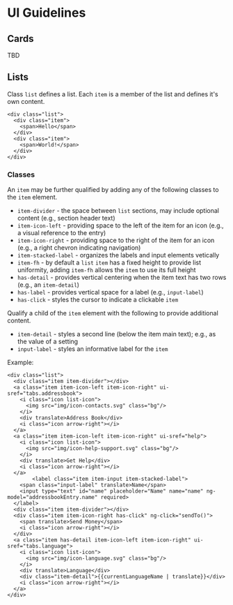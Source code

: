 UI Guidelines
=======

## Cards

TBD

## Lists

Class `list` defines a list.  Each `item` is a member of the list and defines it's own content.

    <div class="list">
      <div class="item">
        <span>Hello</span>
      </div>
      <div class="item">
        <span>World!</span>
      </div>
    </div> 

### Classes

An `item` may be further qualified by adding any of the following classes to the `item` element.

- `item-divider` - the space between `list` sections, may include optional content (e.g., section header text)
- `item-icon-left` - providing space to the left of the item for an icon (e.g., a visual reference to the entry)
- `item-icon-right` - providing space to the right of the item for an icon (e.g., a right chevron indicating navigation)
- `item-stacked-label` - organizes the labels and input elements vetically
- `item-fh` - by default a `list` `item` has a fixed height to provide list uniformity, adding `item-fh` allows the `item` to use its full height
- `has-detail` - provides vertical centering when the item text has two rows (e.g., an `item-detail`)
- `has-label` - provides vertical space for a label (e.g., `input-label`)
- `has-click` - styles the cursor to indicate a clickable `item`

Qualify a child of the `item` element with the following to provide additional content.

- `item-detail` - styles a second line (below the item main text); e.g., as the value of a setting
- `input-label` - styles an informative label for the `item`

Example:

    <div class="list">
      <div class="item item-divider"></div>
      <a class="item item-icon-left item-icon-right" ui-sref="tabs.addressbook">
        <i class="icon list-icon">
          <img src="img/icon-contacts.svg" class="bg"/>
        </i>
        <div translate>Address Book</div>
        <i class="icon arrow-right"></i>
      </a>
      <a class="item item-icon-left item-icon-right" ui-sref="help">
        <i class="icon list-icon">
          <img src="img/icon-help-support.svg" class="bg"/>
        </i>
        <div translate>Get Help</div>
        <i class="icon arrow-right"></i>
      </a>
			<label class="item item-input item-stacked-label">
        <span class="input-label" translate>Name</span>
        <input type="text" id="name" placeholder="Name" name="name" ng-model="addressbookEntry.name" required>
      </label>
      <div class="item item-divider"></div>
      <div class="item item-icon-right has-click" ng-click="sendTo()">
        <span translate>Send Money</span>
        <i class="icon arrow-right"></i>
      </div>
      <a class="item has-detail item-icon-left item-icon-right" ui-sref="tabs.language">
        <i class="icon list-icon">
          <img src="img/icon-language.svg" class="bg"/>
        </i>
        <div translate>Language</div>
        <div class="item-detail">{{currentLanguageName | translate}}</div>
        <i class="icon arrow-right"></i>
      </a>
    </div>



